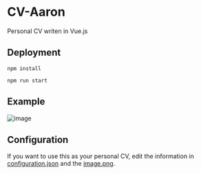 # CV-Aaron
Personal CV writen in Vue.js

## Deployment
```npm install```

```npm run start```

## Example
![image](https://github.com/user-attachments/assets/3dd5a081-52be-4e67-b10b-382442d2d87b)


## Configuration
If you want to use this as your personal CV, edit the information in [configuration.json](https://github.com/WoltersoderWolltersnicht/CV-Aaron/blob/main/src/configuration.json) and the [image.png](https://github.com/WoltersoderWolltersnicht/CV-Aaron/blob/main/src/assets/image.png).

